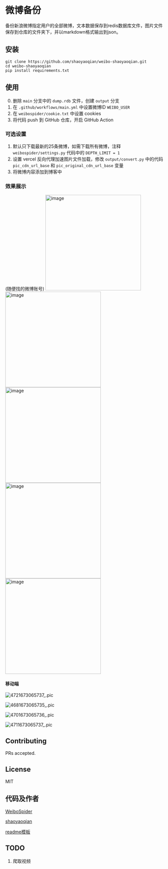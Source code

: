 # 微博备份

备份新浪微博指定用户的全部微博，文本数据保存到redis数据库文件，图片文件保存到仓库的文件夹下，并以markdown格式输出到json。

## 安装

```
git clone https://github.com/shaoyaoqian/weibo-shaoyaoqian.git
cd weibo-shaoyaoqian
pip install requirements.txt
```

## 使用
0. 删除 `main` 分支中的 `dump.rdb` 文件，创建 `output` 分支
1. 在 `.github/workflows/main.yml` 中设置微博ID `WEIBO_USER`
2. 在 `weibospider/cookie.txt` 中设置 cookies
3. 将代码 push 到 GitHub 仓库，开启 GitHub Action

### 可选设置
1. 默认只下载最新的25条微博，如需下载所有微博，注释 `weibospider/settings.py` 代码中的 `DEPTH_LIMIT = 1`
2. 设置 vercel 反向代理加速图片文件加载，修改 `output/convert.py` 中的代码 `pic_cdn_url_base` 和 `pic_original_cdn_url_base` 变量
3. 将微博内容添加到博客中

### 效果展示
(随便找的微博账号)
<img width="300" alt="image" src="https://githubimages.pengfeima.cn/images/202301052051494.png">
<img width="300" alt="image" src="https://user-images.githubusercontent.com/115222128/210935526-22d1359b-8113-4482-a228-44023cf3ee62.png">
<img width="300" alt="image" src="https://user-images.githubusercontent.com/115222128/210935575-3ca51d75-d19f-495b-af1c-2f38bf301154.png">
<img width="300" alt="image" src="https://user-images.githubusercontent.com/115222128/210935601-f7b21ea3-800e-4533-96b4-241773997f43.png">
<img width="300" alt="image" src="https://user-images.githubusercontent.com/115222128/210935663-b0a2b4e8-17b8-4bed-a091-d2878ef6259d.png">

#### 移动端



![4721673065737_.pic](https://githubimages.pengfeima.cn/images/202301071257978.jpg)

![4681673065735_.pic](https://githubimages.pengfeima.cn/images/202301071258295.jpg)

![4701673065736_.pic](https://githubimages.pengfeima.cn/images/202301071258553.jpg)

![4711673065737_.pic](https://githubimages.pengfeima.cn/images/202301071257199.jpg)









## Contributing

PRs accepted.

## License

MIT

## 代码及作者

[WeiboSpider](https://github.com/shaoyaoqian/WeiboSpider)

[shaoyaoqian](https://github.com/shaoyaoqian)

[readme模板](https://github.com/felixchen0707/standard-readme/blob/master/example-readmes/minimal-readme.md)

## TODO

1. 爬取视频
